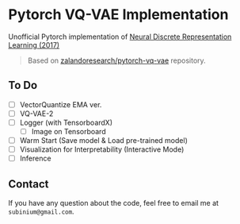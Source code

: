 # Pytorch VQ-VAE Implementation

Unofficial Pytorch implementation of [Neural Discrete Representation Learning (2017)](https://arxiv.org/abs/1711.00937)

> Based on [zalandoresearch/pytorch-vq-vae](https://github.com/zalandoresearch/pytorch-vq-vae) repository.

## To Do

- [ ] VectorQuantize EMA ver.
- [ ] VQ-VAE-2
- [ ] Logger (with TensorboardX)
  - [ ] Image on Tensorboard
- [ ] Warm Start (Save model & Load pre-trained model)
- [ ] Visualization for Interpretability (Interactive Mode)
- [ ] Inference

## Contact

If you have any question about the code, feel free to email me at `subinium@gmail.com`.